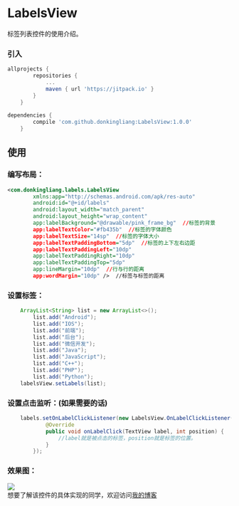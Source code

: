 LabelsView
======
标签列表控件的使用介绍。
### 引入
```Groovy
allprojects {
		repositories {
			...
			maven { url 'https://jitpack.io' }
		}
	}
  
dependencies {
	    compile 'com.github.donkingliang:LabelsView:1.0.0'
	}
```
## 使用
### 编写布局：
```xml
<com.donkingliang.labels.LabelsView
        xmlns:app="http://schemas.android.com/apk/res-auto"
        android:id="@+id/labels"
        android:layout_width="match_parent"
        android:layout_height="wrap_content"
        app:labelBackground="@drawable/pink_frame_bg"  //标签的背景
        app:labelTextColor="#fb435b"  //标签的字体颜色
        app:labelTextSize="14sp"  //标签的字体大小
        app:labelTextPaddingBottom="5dp"  //标签的上下左右边距
        app:labelTextPaddingLeft="10dp"
        app:labelTextPaddingRight="10dp"
        app:labelTextPaddingTop="5dp"
        app:lineMargin="10dp"  //行与行的距离
        app:wordMargin="10dp" />  //标签与标签的距离
```

### 设置标签：
```java
    ArrayList<String> list = new ArrayList<>();
        list.add("Android");
        list.add("IOS");
        list.add("前端");
        list.add("后台");
        list.add("微信开发");
        list.add("Java");
        list.add("JavaScript");
        list.add("C++");
        list.add("PHP");
        list.add("Python");
    labelsView.setLabels(list);
```

### 设置点击监听：(如果需要的话)
```java
    labels.setOnLabelClickListener(new LabelsView.OnLabelClickListener() {
            @Override
            public void onLabelClick(TextView label, int position) {
                //label就是被点击的标签，position就是标签的位置。
            }
        });
```

### 效果图：
![](https://github.com/donkingliang/LabelsView/blob/master/%E6%95%88%E6%9E%9C%E5%9B%BE.png)  
想要了解该控件的具体实现的同学，欢迎访问[我的博客](http://blog.csdn.net/u010177022/article/details/60324117)  

